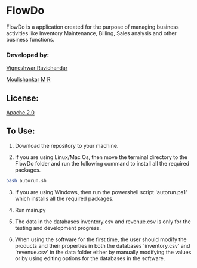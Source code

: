 # FlowDo

FlowDo is a application created for the purpose of managing business activities like Inventory Maintenance, Billing, Sales analysis and other business functions.

### Developed by:

[Vigneshwar Ravichandar](https://github.com/ToastCoder)

[Moulishankar M R](https://github.com/Moulishankar10)

## License:
[Apache 2.0](https://choosealicense.com/licenses/apache-2.0/)

## To Use:

1. Download the repository to your machine. 

2. If you are using Linux/Mac Os, then move the terminal directory to the FlowDo folder and run the following command to install all the required packages.

```bash
bash autorun.sh
```

3. If you are using Windows, then run the powershell script 'autorun.ps1' which installs all the required packages.

4. Run main.py

5. The data in the databases inventory.csv and revenue.csv is only for the testing and development progress.

6. When using the software for the first time, the user should modify the products and their properties in both the databases 'inventory.csv' and 'revenue.csv' in the data folder either by manually modifying the values or by using editing options for the databases in the software.

